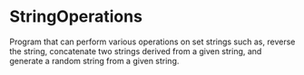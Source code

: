# StringOperations
Program that can perform various operations on set strings such as, reverse the string, concatenate two strings derived from a given string, and generate a random string from a given string.
